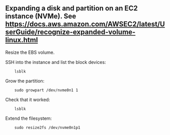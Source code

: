 ## Expanding a disk and partition on an EC2 instance (NVMe).  See https://docs.aws.amazon.com/AWSEC2/latest/UserGuide/recognize-expanded-volume-linux.html

Resize the EBS volume.

SSH into the instance and list the block devices:

        lsblk

Grow the partition:

        sudo growpart /dev/nvme0n1 1

Check that it worked:

        lsblk

Extend the filesystem:

        sudo resize2fs /dev/nvme0n1p1
